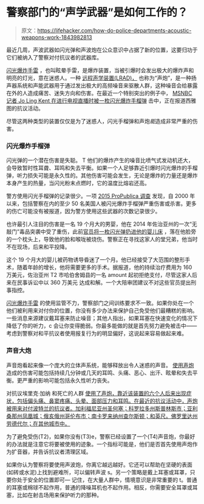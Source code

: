 # 警察部门的“声学武器”是如何工作的？

> 原文：<https://lifehacker.com/how-do-police-departments-acoustic-weapons-work-1843982813>

最近几周，声波武器如闪光弹和声波炮在公众意识中占据了新的位置，这要归功于它们被纳入了警察对付抗议者的武器库。

[闪光爆炸手雷](https://www.prevention.com/health/a32757232/what-is-flash-bang-grenade/?utm_medium=social-media&utm_source=twitter&utm_campaign=socialflowTWPVN) ，也叫眩晕手雷，是爆炸装置，当被引爆时会发出极大的爆炸声和明亮的灯光，意在迷惑人。一种 [远程声学装置(LRAD)，](https://pitchfork.com/thepitch/understanding-the-lrad-the-sound-cannon-police-are-using-at-protests-and-how-to-protect-yourself-from-it/?verso=true) 也称为“声炮”，是一种扬声器系统和声能武器用于通过发出极大的高频噪音来驱散人群，这种噪音会给暴露在外的人造成痛苦、迷失方向和伤害。在最近一个特别突出的例子中， [MSNBC 记者 Jo Ling Kent 在进行电视直播时被一枚闪光爆炸手榴弹](https://twitter.com/MSNBC/status/1267721172050984960?ref_src=twsrc%5Etfw%7Ctwcamp%5Etweetembed%7Ctwterm%5E1267721172050984960&ref_url=https%3A%2F%2Fwww.prevention.com%2Fhealth%2Fa32757232%2Fwhat-is-flash-bang-grenade%2F) 击中，正在报道西雅图的抗议活动。



尽管这两种类型的装置仅仅是为了迷惑人，闪光手榴弹和声炮*能*造成非常严重的伤害。

### 闪光爆炸手榴弹

闪光弹的一个潜在伤害是失聪。 T 他们的爆炸产生的噪音比喷气式发动机还大，会导致暂时性耳聋、耳鸣和失去平衡。如果一个人足够靠近引爆时闪光爆炸的手榴弹，听力损失可能是永久性的。其他伤害可能会发生，无论是爆炸的力量还是爆炸本身产生的热量，当闪光粉末点燃时，它的温度比熔岩还高。

警方使用闪光手榴弹的记录很少。一项 [2015 ProPublica 调查](https://www.propublica.org/article/flashbangs) 发现，自 2000 年以来，包括警察在内的至少 50 名美国人被闪光爆炸手榴弹严重伤害或杀害。更多的伤亡可能没有被报道，因为警方使用这些武器的次数记录很少。

也许最引人注目的伤害是一名 19 个月大的男婴，他在 2014 年佐治亚州的一次“无敲门”毒品突袭中受了重伤，此前[官员将一枚闪光弹扔进他的婴儿床](https://www.ajc.com/news/crime--law/new-65m-settlement-for-parents-georgia-toddler-injured-raid/fqRsNpwZnOsJxwZtbXVLZP/) ，落在他脸旁的一个枕头上，导致他的脸和喉咙被烧伤。警察正在寻找这家人的堂兄弟，他当时不在现场，后来和平投降。

这个 19 个月大的婴儿被药物诱导昏迷了一个月。他已经接受了大范围的整形手术，随着年龄的增长，他将需要更多的手术。据报道，他的持续治疗费用为 160 万美元，佐治亚州 T2 市哈伯舍姆县的一名 amount 起初拒绝支付，尽管这家人后来在民事诉讼中以 360 万美元 达成和解。一个大陪审团建议不对这些官员提出刑事指控。

[闪光爆炸手雷](https://www.opb.org/radio/programs/thinkoutloud/segment/what-is-a-flash-bang/) 的使用监管不力，警察部门之间训练要求不一致。如果你处在一个他们被利用来对付你的位置，你没有多少办法来保护自己免受他们最糟糕的影响。一些消息来源建议戴耳塞来防止噪音；其他人指出，如果耳塞在快速变化的情况下降低了你的听力，c 会让你变得脆弱。你最多能做的就是首先努力避免被击中——考虑到警察对和平抗议者使用报复行为的明显偏好，这说起来容易做起来难。

### 声音大炮

声音炮看起来像一个庞大的立体声系统，能够释放出令人迷惑的声音。 [使用声炮](https://pitchfork.com/thepitch/understanding-the-lrad-the-sound-cannon-police-are-using-at-protests-and-how-to-protect-yourself-from-it/?verso=true) 造成的伤害可能包括持续几分钟或几天的耳鸣、头痛、恶心、出汗、眩晕和失去平衡。更严重的影响可能包括永久性听力丧失。

对抗议埃里克·加纳 和死亡的人群 [使用了声炮，靠近该装置的六个人后来出现症状，包括偏头痛、鼻窦疼痛、头晕、面部压力和耳鸣。在最近的抗议活动中，声炮被用来对付波特兰的抗议者。加利福尼亚州圣何塞；科罗拉多州斯普林斯市；亚利桑那州凤凰城；俄亥俄州哥伦布市；南卡罗来纳州查尔斯顿；和英尺。佛罗里达州劳德代尔；在其他城市中。](https://www.nytimes.com/2017/06/01/nyregion/sound-cannon-protest-lawsuit-long-range-acoustic-device.html)

为了避免受伤(T2)，如果你没有(T3)e，警察已经设置了一个(T4)声音炮，你最好的办法就是注意它将要被使用的迹象。一个指标可能是，他们是否首先使用声炮作为扩音器，并告诉抗议者清理区域。

如果你认为警察将要使用声波炮，你离它越远越好。它还可以帮助在坚硬的表面(如砖或水泥)上找到避难所，可以偏转声波 s。另一个策略是戴上耳塞或耳罩，只要你处于安全的位置即可— 记住，在大量人群中，情境意识是非常重要的 t。普通的耳塞或棉球不起作用，普通的降噪耳机也不起作用。相反，你需要安全耳罩或耳塞，比如在射击场用来保护听力的那种。